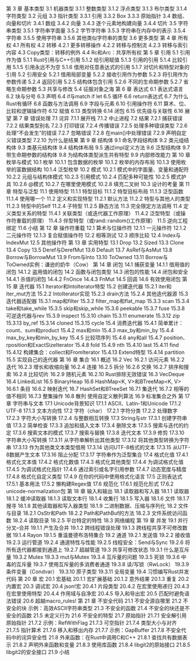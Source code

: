 第 3 章 基本类型
  3.1 机器类型
    3.1.1 整数类型
    3.1.2 浮点类型
    3.1.3 布尔类型
    3.1.4 字符类型
  3.2 元组
  3.3 指针类型
    3.3.1 引用
    3.3.2 Box
    3.3.3 原始指针
  3.4 数组、向量和切片
    3.4.1 数组
    3.4.2 向量
    3.4.3 逐个元素地构建向量
    3.4.4 切片
  3.5 字符串类型
    3.5.1 字符串字面量
    3.5.2 字节字符串
    3.5.3 字符串在内存中的表示
    3.5.4 字符串
    3.5.5 使用字符串
    3.5.6 其他类似字符串的类型
  3.6 更多类型
第 4 章 所有权
  4.1 所有权
  4.2 转移
    4.2.1 更多转移操作
    4.2.2 转移与控制流
    4.2.3 转移与索引内容
  4.3 Copy类型：转移的例外
  4.4 Rc和Arc：共享所有权
第 5 章 引用
  5.1 引用作为值
    5.1.1 Rust引用与C++引用
    5.1.2 给引用赋值
    5.1.3 引用的引用
    5.1.4 比较引用
    5.1.5 引用永远不为空
    5.1.6 借用对任意表达式的引用
    5.1.7 对切片和特型对象的引用
  5.2 引用安全
    5.2.1 借用局部变量
    5.2.2 接收引用作为参数
    5.2.3 将引用作为参数传递
    5.2.4 返回引用
    5.2.5 结构体包含引用
    5.2.6 不同的生命期参数
    5.2.7 省略生命期参数
  5.3 共享与修改
  5.4 征服对象之海
第 6 章 表达式
  6.1 表达式语言
  6.2 块与分号
  6.3 声明
  6.4 if与match
    if let
  6.5 循环
  6.6 return表达式
  6.7 为什么Rust有循环
  6.8 函数与方法调用
  6.9 字段与元素
  6.10 引用操作符
  6.11 算术、位、比较和逻辑操作符
  6.12 赋值
  6.13 类型转换
  6.14 闭包
  6.15 优先级与关联性
  6.16 展望
第 7 章 错误处理
  7.1 诧异
    7.1.1 展开栈
    7.1.2 中止进程
  7.2 结果
    7.2.1 捕获错误
    7.2.2 结果类型别名
    7.2.3 打印错误
    7.2.4 传播错误
    7.2.5 处理多种错误类型
    7.2.6 处理“不会发生”的错误
    7.2.7 忽略错误
    7.2.8 在main()中处理错误
    7.2.9 声明自定义错误类型
    7.2.10 为什么是结果
第 9 章 结构体
  9.1 命名字段结构体
  9.2 类元组结构体
  9.3 类基元结构体
  9.4 结构体布局
  9.5 通过impl定义方法
  9.6 泛型结构体
  9.7 带生命期参数的结构体
  9.8 为结构体类型派生共有特型
  9.9 内部修改能力
第 10 章 枚举与模式
  10.1 枚举
    10.1.1 包含数据的枚举
    10.1.2 枚举的内存布局
    10.1.3 使用枚举的富数据结构
    10.1.4 泛型枚举
  10.2 模式
    10.2.1 模式中的字面量、变量和通配符
    10.2.2 元组与结构体模式
    10.2.3 引用模式
    10.2.4 匹配多种可能性
    10.2.5 模式护具
    10.2.6 @模式
    10.2.7 在哪里使用模式
    10.2.8 填充二叉树
  10.3 设计的考量
第 11 章 特型与泛型
  11.1 使用特型
    11.1.1 特型目标
    11.1.2 特型目标布局
    11.1.3 泛型函数
    11.1.4 使用哪一个
  11.2 定义和实现特型
    11.2.1 默认方法
    11.2.2 特型与其他人的类型
    11.2.3 特型中的Self
    11.2.4 子特型
    11.2.5 静态方法
  11.3 完全限定方法调用
  11.4 定义类型关系的特型
    11.4.1 关联类型（或迭代器工作原理）
    11.4.2 泛型特型（或操作符重载的原理）
    11.4.3 伴型特型（或rand::random()工作原理）
  11.5 逆向工程绑定
  11.6 小结
第 12 章 操作符重载
  12.1 算术与位操作符
    12.1.1 一元操作符
    12.1.2 二元操作符
    12.1.3 复合赋值操作符
  12.2 相等测试
  12.3 顺序比较
  12.4 Index与IndexMut
  12.5 其他操作符
第 13 章 实用特型
  13.1 Drop
  13.2 Sized
  13.3 Clone
  13.4 Copy
  13.5 Deref与DerefMut
  13.6 Default
  13.7 AsRef与AsMut
  13.8 Borrow与BorrowMut
  13.9 From与Into
  13.10 ToOwned
  13.11 Borrow与ToOwned实例：谦逊的奶牛（Cow）
第 14 章 闭包
  14.1 捕获变量
    14.1.1 借用值的闭包
    14.1.2 盗用值的闭包
  14.2 函数与闭包类型
  14.3 闭包的性能
  14.4 闭包和安全
    14.4.1 杀值的闭包
  14.4.2 FnOnce
    14.4.3 FnMut
  14.5 回调
  14.6 有效使用闭包
第 15 章 迭代器
  15.1 Iterator和IntoIterator特型
  15.2 创建迭代器
    15.2.1 iter和iter_mut方法
    15.2.2 IntoIterator实现
    15.2.3 drain方法
    15.2.4 其他迭代器源
  15.3 迭代器适配器
    15.3.1 map和filter
    15.3.2 filter_map和flat_map
    15.3.3 scan
    15.3.4 take和take_while
    15.3.5 skip和skip_while
    15.3.6 peekable
    15.3.7 fuse
    15.3.8 可逆迭代器与rev
    15.3.9 inspect
    15.3.10 chain
    15.3.11 enumerate
    15.3.12 zip
    15.3.13 by_ref
    15.3.14 cloned
    15.3.15 cycle
  15.4 消费迭代器
    15.4.1 简单累计：count、sum和product
    15.4.2 max和min
    15.4.3 max_by和min_by
    15.4.4 max_by_key和min_by_key
    15.4.5 比较项序列
    15.4.6 any和all
    15.4.7 position、rposition和ExactSizeIterator
    15.4.8 fold
    15.4.9 nth
    15.4.10 last
    15.4.11 find
    15.4.12 构建集合：collect和FromIterator
    15.4.13 Extend特型
    15.4.14 partition
  15.5 实现自己的迭代器
第 16 章 集合
  16.1 概述
  16.2 Vec<T>
    16.2.1 访问元素
    16.2.2 迭代
    16.2.3 增长和收缩向量
    16.2.4 连接
    16.2.5 拆分
    16.2.6 交换
    16.2.7 排序和搜索
    16.2.8 比较切片
    16.2.9 随机元素
    16.2.10 Rust排除无效错误
  16.3 VecDeque<T>
  16.4 LinkedList<T>
  16.5 BinaryHeap<T>
  16.6 HashMap<K, V>和BTreeMap<K, V>
    16.6.1 条目
    16.6.2 映射迭代
  16.7 HashSet<T>和BTreeSet<T>
    16.7.1 集迭代
    16.7.2 相等的值不相同
    16.7.3 整集操作
  16.8 散列
    使用自定义散列算法
  16.9 标准集合之外
第 17 章 字符串与文本
  17.1 Unicode背景知识
    17.1.1 ASCII、Latin-1和Unicode
    17.1.2 UTF-8
    17.1.3 文本方向性
  17.2 字符（char）
    17.2.1 字符分类
    17.2.2 处理数字
    17.2.3 字符大小写转换
    17.2.4 与整数相互转换
  17.3 String与str
    17.3.1 创建字符串值
    17.3.2 简单检查
    17.3.3 追加和插入文本
    17.3.4 删除文本
    17.3.5 搜索与迭代的约定
    17.3.6 搜索文本的模式
    17.3.7 搜索与替换
    17.3.8 迭代文本
    17.3.9 修剪
    17.3.10 字符串大小写转换
    17.3.11 从字符串解析出其他类型
    17.3.12 将其他类型转换为字符串
    17.3.13 作为其他类文本类型借用
    17.3.14 访问UTF-8格式的文本
    17.3.15 从UTF-8数据产生文本
    17.3.16 阻止分配
    17.3.17 字符串作为泛型集合
  17.4 格式化值
    17.4.1 格式化文本值
    17.4.2 格式化数值
    17.4.3 格式化其他类型
    17.4.4 为调试格式化值
    17.4.5 为调试格式化指针
    17.4.6 通过索引或名字引用参数
    17.4.7 动态宽度与精度
    17.4.8 格式化自定义类型
    17.4.9 在你的代码中使用格式化语言
  17.5 正则表达式
    17.5.1 基本用法
    17.5.2 懒构建Regex值
  17.6 规范化
    17.6.1 规范化形式
    17.6.2 unicode-normalization包
第 18 章 输入和输出
  18.1 读取器和写入器
    18.1.1 读取器
    18.1.2 缓冲读取器
    18.1.3 读取文本行
    18.1.4 收集行
    18.1.5 写入器
    18.1.6 文件
    18.1.7 搜寻
    18.1.8 其他读取器和写入器类型
    18.1.9 二进制数据、压缩与序列化
  18.2 文件与目录
    18.2.1 OsStr和Path
    18.2.2 Path和PathBuf的方法
    18.2.3 文件系统访问函数
    18.2.4 读取目录
    18.2.5 平台特定的特性
  18.3 网络编程
第 19 章 并发
  19.1 并行分叉–合并
    19.1.1 产生及合并
    19.1.2 跨线程错误处理
    19.1.3 跨线程共享不可修改数据
    19.1.4 Rayon
    19.1.5 重温曼德布洛特集合
  19.2 通道
    19.2.1 发送值
    19.2.2 接收值
    19.2.3 运行管道
    19.2.4 通道特性与性能
    19.2.5 线程安全：Send与Sync
    19.2.6 将所有迭代器都接到通道上
    19.2.7 超越管道
  19.3 共享可修改状态
    19.3.1 什么是互斥量
    19.3.2 Mutex<T>
    19.3.3 mut与Mutex
    19.3.4 互斥量的问题
    19.3.5 死锁
    19.3.6 中毒的互斥量
    19.3.7 使用互斥量的多消费者通道
    19.3.8 读/写锁（RwLock<T>）
    19.3.9 条件变量（Condvar）
    19.3.10 原子类型
    19.3.11 全局变量
  19.4 习惯编写Rust并发代码
第 20 章 宏
  20.1 宏基础
    20.1.1 宏扩展基础
    20.1.2 意外结果
    20.1.3 重复
  20.2 内置宏
  20.3 调试宏
  20.4 json!宏
    20.4.1 片段类型
    20.4.2 在宏里使用递归
    20.4.3 在宏里使用特型
    20.4.4 作用域与自净宏
    20.4.5 导入和导出宏
  20.5 匹配时避免语法错误
  20.6 超越macro_rules!
第 21 章 不安全代码
  21.1 不安全源自哪里
  21.2 不安全的块
    示例：高效ASCII字符串类型
  21.3 不安全的函数
  21.4 不安全的块还是不安全的函数
  21.5 未定义行为
  21.6 不安全的特型
  21.7 原始指针
    21.7.1 安全解引用原始指针
    21.7.2 示例：RefWithFlag
    21.7.3 可空指针
    21.7.4 类型大小与对齐
    21.7.5 指针算术
    21.7.6 移入和移出内存
    21.7.7 示例：GapBuffer
    21.7.8 不安全代码中的诧异安全性
  21.8 外来函数：在Rust中调用C和C++
    21.8.1 查找共有数据表示
    21.8.2 声明外来函数和变量
    21.8.3 使用库函数
    21.8.4 libgit2的原始接口
    21.8.5 libgit2的安全接口
  21.9 小结